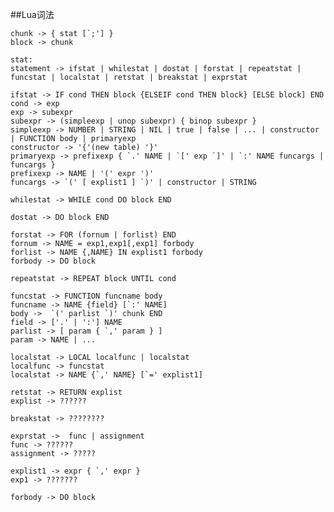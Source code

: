##Lua词法

	chunk -> { stat [`;'] }
	block -> chunk
	
	stat:
	statement -> ifstat | whilestat | dostat | forstat | repeatstat | funcstat | localstat | retstat | breakstat | exprstat
	
	ifstat -> IF cond THEN block {ELSEIF cond THEN block} [ELSE block] END
	cond -> exp
	exp -> subexpr
	subexpr -> (simpleexp | unop subexpr) { binop subexpr }
	simpleexp -> NUMBER | STRING | NIL | true | false | ... | constructor | FUNCTION body | primaryexp
	constructor -> '{'(new table) '}'
	primaryexp -> prefixexp { `.' NAME | `[' exp `]' | `:' NAME funcargs | funcargs }
	prefixexp -> NAME | '(' expr ')'
	funcargs -> `(' [ explist1 ] `)' | constructor | STRING
	
	whilestat -> WHILE cond DO block END
	
	dostat -> DO block END
	
	forstat -> FOR (fornum | forlist) END
	fornum -> NAME = exp1,exp1[,exp1] forbody
	forlist -> NAME {,NAME} IN explist1 forbody
	forbody -> DO block
	
	repeatstat -> REPEAT block UNTIL cond
	
	funcstat -> FUNCTION funcname body
	funcname -> NAME {field} [`:' NAME]
	body ->  `(' parlist `)' chunk END
	field -> ['.' | ':'] NAME
	parlist -> [ param { `,' param } ]
	param -> NAME | ...
	
	localstat -> LOCAL localfunc | localstat
	localfunc -> funcstat
	localstat -> NAME {`,' NAME} [`=' explist1]
	
	retstat -> RETURN explist
	explist -> ??????
	
	breakstat -> ????????
	
	exprstat ->  func | assignment
	func -> ??????
	assignment -> ?????
	
	explist1 -> expr { `,' expr }
	exp1 -> ???????
	
	forbody -> DO block








 
	






